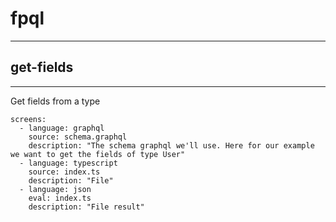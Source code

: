 # fpql
---

## get-fields
---

Get fields from a type

```screens
screens:
  - language: graphql
    source: schema.graphql
    description: "The schema graphql we'll use. Here for our example we want to get the fields of type User"
  - language: typescript
    source: index.ts
    description: "File"
  - language: json
    eval: index.ts
    description: "File result"
```
